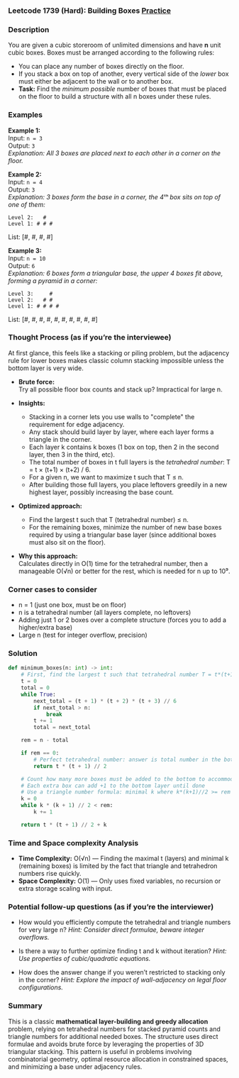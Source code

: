 ### Leetcode 1739 (Hard): Building Boxes [Practice](https://leetcode.com/problems/building-boxes)

### Description  
You are given a cubic storeroom of unlimited dimensions and have **n** unit cubic boxes. Boxes must be arranged according to the following rules:
- You can place any number of boxes directly on the floor.
- If you stack a box on top of another, every vertical side of the *lower* box must either be adjacent to the wall or to another box.
- **Task:** Find the *minimum possible* number of boxes that must be placed on the floor to build a structure with all n boxes under these rules.

### Examples  

**Example 1:**  
Input: `n = 3`  
Output: `3`  
*Explanation: All 3 boxes are placed next to each other in a corner on the floor.*

**Example 2:**  
Input: `n = 4`  
Output: `3`  
*Explanation: 3 boxes form the base in a corner, the 4ᵗʰ box sits on top of one of them:*

```
Level 2:   #
Level 1: # # #
```
List: [#, #, #, #]

**Example 3:**  
Input: `n = 10`  
Output: `6`  
*Explanation: 6 boxes form a triangular base, the upper 4 boxes fit above, forming a pyramid in a corner:*

```
Level 3:     #
Level 2:   # #
Level 1: # # # #
```
List: [#, #, #, #, #, #, #, #, #, #]

### Thought Process (as if you’re the interviewee)  
At first glance, this feels like a stacking or piling problem, but the adjacency rule for lower boxes makes classic column stacking impossible unless the bottom layer is very wide.  
- **Brute force:**  
  Try all possible floor box counts and stack up? Impractical for large n.

- **Insights:**  
  - Stacking in a corner lets you use walls to "complete" the requirement for edge adjacency.  
  - Any stack should build layer by layer, where each layer forms a triangle in the corner.  
  - Each layer k contains k boxes (1 box on top, then 2 in the second layer, then 3 in the third, etc).  
  - The total number of boxes in t full layers is the *tetrahedral number*: T = t × (t+1) × (t+2) / 6.  
  - For a given n, we want to maximize t such that T ≤ n.
  - After building those full layers, you place leftovers greedily in a new highest layer, possibly increasing the base count.

- **Optimized approach:**  
  - Find the largest t such that T (tetrahedral number) ≤ n.
  - For the remaining boxes, minimize the number of new base boxes required by using a triangular base layer (since additional boxes must also sit on the floor).

- **Why this approach:**  
  Calculates directly in O(1) time for the tetrahedral number, then a manageable O(√n) or better for the rest, which is needed for n up to 10⁹.

### Corner cases to consider  
- n = 1 (just one box, must be on floor)
- n is a tetrahedral number (all layers complete, no leftovers)
- Adding just 1 or 2 boxes over a complete structure (forces you to add a higher/extra base)
- Large n (test for integer overflow, precision)

### Solution

```python
def minimum_boxes(n: int) -> int:
    # First, find the largest t such that tetrahedral number T = t*(t+1)*(t+2)//6 <= n
    t = 0
    total = 0
    while True:
        next_total = (t + 1) * (t + 2) * (t + 3) // 6
        if next_total > n:
            break
        t += 1
        total = next_total

    rem = n - total

    if rem == 0:
        # Perfect tetrahedral number: answer is total number in the bottom base, which is t*(t+1)//2
        return t * (t + 1) // 2

    # Count how many more boxes must be added to the bottom to accommodate rem extra boxes
    # Each extra box can add +1 to the bottom layer until done
    # Use a triangle number formula: minimal k where k*(k+1)//2 >= rem
    k = 0
    while k * (k + 1) // 2 < rem:
        k += 1

    return t * (t + 1) // 2 + k
```

### Time and Space complexity Analysis  

- **Time Complexity:** O(√n) — Finding the maximal t (layers) and minimal k (remaining boxes) is limited by the fact that triangle and tetrahedron numbers rise quickly.
- **Space Complexity:** O(1) — Only uses fixed variables, no recursion or extra storage scaling with input.

### Potential follow-up questions (as if you’re the interviewer)  

- How would you efficiently compute the tetrahedral and triangle numbers for very large n?
  *Hint: Consider direct formulae, beware integer overflows.*

- Is there a way to further optimize finding t and k without iteration?
  *Hint: Use properties of cubic/quadratic equations.*

- How does the answer change if you weren’t restricted to stacking only in the corner?
  *Hint: Explore the impact of wall-adjacency on legal floor configurations.*

### Summary
This is a classic **mathematical layer-building and greedy allocation** problem, relying on tetrahedral numbers for stacked pyramid counts and triangle numbers for additional needed boxes. The structure uses direct formulae and avoids brute force by leveraging the properties of 3D triangular stacking. This pattern is useful in problems involving combinatorial geometry, optimal resource allocation in constrained spaces, and minimizing a base under adjacency rules.
